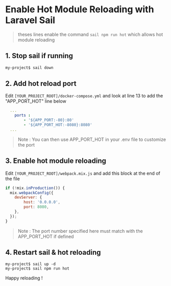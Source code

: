 # Enable Hot Module Reloading with Laravel Sail

> theses lines enable the command `sail npm run hot` which allows hot module reloading

## 1. Stop sail if running
```bash
my-project$ sail down
```

## 2. Add hot reload port
Edit `[YOUR_PROJECT_ROOT]/docker-compose.yml` and look at line 13 to add the "APP_PORT_HOT" line below
```yml
  ...
	ports :
	    - '${APP_PORT:-80}:80'
	    - '${APP_PORT_HOT:-8080}:8080'
  ...
```
> Note : You can then use APP_PORT_HOT in your .env file to customize the port

## 3. Enable hot module reloading
Edit `[YOUR_PROJECT_ROOT]/webpack.mix.js` and add this block at the end of the file
```js
if (!mix.inProduction()) {
  mix.webpackConfig({
    devServer: {
        host: '0.0.0.0',
        port: 8080,
    },
  });
}
```
> Note : The port number specified here must match with the APP_PORT_HOT if defined

## 4. Restart sail & hot reloading
```
my-project$ sail up -d
my-project$ sail npm run hot
```

Happy reloading !